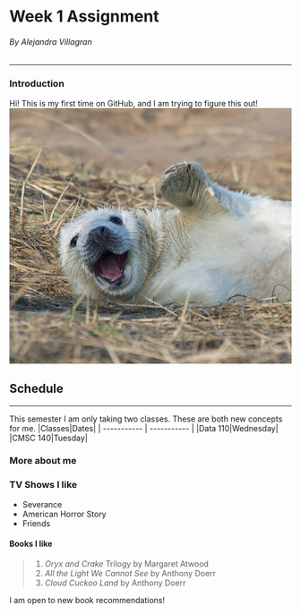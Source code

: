 # Week 1 Assignment 
###### By Alejandra Villagran
--- 
### Introduction 
Hi! This is my first time on GitHub, and I am trying to figure this out!
[![Click the link](Images/Sealwaving.jpg)](https://www.nationalgeographic.com/animals/mammals/facts/seals-pinnipeds-walruses-sea-lions#:~:text=Seals%20range%20greatly%20in%20size,%2C%20100%2Dpound%20Baikal%20seal.&text=While%20there%20are%20many%20differences,fin%2Dfooted%22%20in%20Latin.)


## Schedule
----
This semester I am only taking two classes. These are both new concepts for me. 
|Classes|Dates|
| ----------- | ----------- |
|Data 110|Wednesday|
|CMSC 140|Tuesday|

### More about me 
### TV Shows I like 
- Severance
- American Horror Story
- Friends

#### Books I like

>1. *Oryx and Crake* Trilogy by Margaret Atwood 
>2. *All the Light We Cannot See* by Anthony Doerr
>3. *Cloud Cuckoo Land* by Anthony Doerr

I am open to new book recommendations! 

